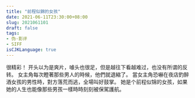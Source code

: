 ```yaml
---
title: "前程似錦的女孩"
date: 2021-06-11T23:30:00+08:00
slug: 2021061101
draft: false
tags:
- 伪·影评
- SIFF
isCJKLanguage: true
---
```


很精彩！
开头以为是爽片，噱头也很足，但是越往下看越难过，也没有所谓的反转。
女主角每次瞪著那些男人的時候，他們就退縮了。
當女主角恐嚇在夜店釣醉酒女孩的男性時，對方落荒而逃，全場叫好鼓掌。
她是个前程似锦的女孩，如果她的人生也能像那些男孩一樣時時刻刻被保駕護航。